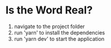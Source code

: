 # Is the Word Real?

1. navigate to the project folder
2. run 'yarn' to install the dependencies
3. run 'yarn dev' to start the application
